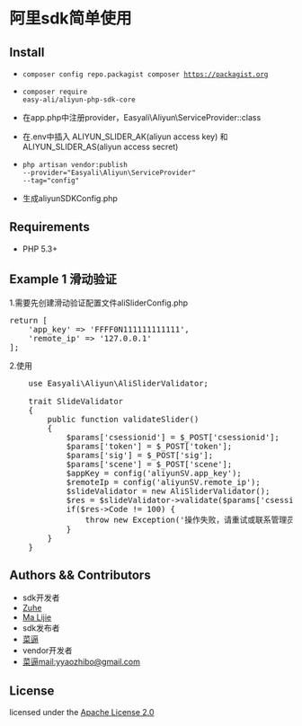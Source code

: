 # 阿里sdk简单使用

## Install
- <code>composer config repo.packagist composer https://packagist.org</code>
- <code>composer require easy-ali/aliyun-php-sdk-core</code>
- 在app.php中注册provider，Easyali\Aliyun\ServiceProvider::class
- 在.env中插入 ALIYUN_SLIDER_AK(aliyun access key) 和 ALIYUN_SLIDER_AS(aliyun access secret)

- <code>php artisan vendor:publish --provider="Easyali\Aliyun\ServiceProvider" --tag="config"</code>
- 生成aliyunSDKConfig.php
## Requirements

- PHP 5.3+

## Example 1 滑动验证
1.需要先创建滑动验证配置文件aliSliderConfig.php
<pre>
return [
    'app_key' => 'FFFF0N111111111111', 
    'remote_ip' => '127.0.0.1' 
];
</pre>

2.使用
<pre>
	use Easyali\Aliyun\AliSliderValidator;
    
    trait SlideValidator
    {
        public function validateSlider()
        {
            $params['csessionid'] = $_POST['csessionid'];
            $params['token'] = $_POST['token'];
            $params['sig'] = $_POST['sig'];
            $params['scene'] = $_POST['scene'];
            $appKey = config('aliyunSV.app_key');
            $remoteIp = config('aliyunSV.remote_ip');
            $slideValidator = new AliSliderValidator();
            $res = $slideValidator->validate($params['csessionid'], $params['token'], $params['sig'], $params['scene'], $appKey, $remoteIp);
            if($res->Code != 100) {
                throw new Exception('操作失败，请重试或联系管理员');
            }
        }
    }
</pre>
## Authors && Contributors
- sdk开发者
- [Zuhe]()
- [Ma Lijie](https://github.com/malijiefoxmail)
- sdk发布者
- [菜逼](https://github.com/yaozhibo)
- vendor开发者
- [菜逼](https://github.com/yaozhibo)<mail:yyaozhibo@gmail.com>
## License

licensed under the [Apache License 2.0](https://www.apache.org/licenses/LICENSE-2.0.html)
